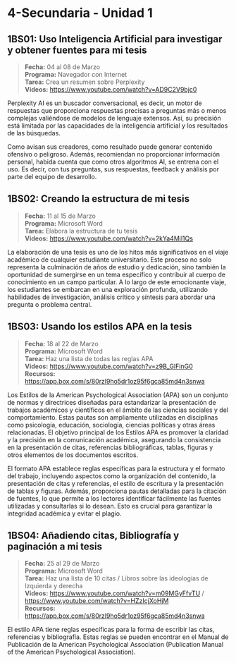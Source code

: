 # 4-Secundaria - Unidad 1

## 1BS01: Uso Inteligencia Artificial para investigar y obtener fuentes para mi tesis

> <i class="bi bi-calendar"></i> **Fecha:** 04 al 08 de Marzo<br><i class="bi bi-laptop"></i> **Programa:** Navegador con Internet <br><i class="bi bi-clipboard-check"></i> **Tarea:** Crea un resumen sobre Perplexity <br><i class="bi bi-youtube txt-red"></i> **Videos:** https://www.youtube.com/watch?v=AD9C2V9bjc0

Perplexity AI es un buscador conversacional, es decir, un motor de respuestas que proporciona respuestas precisas a preguntas más o menos complejas valiéndose de modelos de lenguaje extensos. Así, su precisión está limitada por las capacidades de la inteligencia artificial y los resultados de las búsquedas.

Como avisan sus creadores, como resultado puede generar contenido ofensivo o peligroso. Además, recomiendan no proporcionar información personal, habida cuenta que como otros algoritmos AI, se entrena con el uso. Es decir, con tus preguntas, sus respuestas, feedback y análisis por parte del equipo de desarrollo.

## 1BS02: Creando la estructura de mi tesis

> <i class="bi bi-calendar"></i> **Fecha:** 11 al 15 de Marzo<br><i class="bi bi-laptop"></i> **Programa:** Microsoft Word <br><i class="bi bi-clipboard-check"></i> **Tarea:** Elabora la estructura de tu tesis <br><i class="bi bi-youtube txt-red"></i> **Videos:** https://www.youtube.com/watch?v=2kYa4Mil1Qs

La elaboración de una tesis es uno de los hitos más significativos en el viaje académico de cualquier estudiante universitario. Este proceso no solo representa la culminación de años de estudio y dedicación, sino también la oportunidad de sumergirse en un tema específico y contribuir al cuerpo de conocimiento en un campo particular. A lo largo de este emocionante viaje, los estudiantes se embarcan en una exploración profunda, utilizando habilidades de investigación, análisis crítico y síntesis para abordar una pregunta o problema central.

## 1BS03: Usando los estilos APA en la tesis

> <i class="bi bi-calendar"></i> **Fecha:** 18 al 22 de Marzo<br><i class="bi bi-laptop"></i> **Programa:** Microsoft Word<br><i class="bi bi-clipboard-check"></i> **Tarea:** Haz una lista de todas las reglas APA<br><i class="bi bi-youtube txt-red"></i> **Videos:** https://www.youtube.com/watch?v=z9B_GlFinG0 <br><i class="bi bi-files"></i> **Recursos:** https://app.box.com/s/80rzl9ho5dr1oz95f6gca85md4n3snwa

Los Estilos de la American Psychological Association (APA) son un conjunto de normas y directrices diseñadas para estandarizar la presentación de trabajos académicos y científicos en el ámbito de las ciencias sociales y del comportamiento. Estas pautas son ampliamente utilizadas en disciplinas como psicología, educación, sociología, ciencias políticas y otras áreas relacionadas. El objetivo principal de los Estilos APA es promover la claridad y la precisión en la comunicación académica, asegurando la consistencia en la presentación de citas, referencias bibliográficas, tablas, figuras y otros elementos de los documentos escritos.

El formato APA establece reglas específicas para la estructura y el formato del trabajo, incluyendo aspectos como la organización del contenido, la presentación de citas y referencias, el estilo de escritura y la presentación de tablas y figuras. Además, proporciona pautas detalladas para la citación de fuentes, lo que permite a los lectores identificar fácilmente las fuentes utilizadas y consultarlas si lo desean. Esto es crucial para garantizar la integridad académica y evitar el plagio.

<div class="currentTheme">

## 1BS04: Añadiendo citas, Bibliografía y paginación a mi tesis

> <i class="bi bi-calendar"></i> **Fecha:** 25 al 29 de Marzo<br><i class="bi bi-laptop"></i> **Programa:** Microsoft Word<br><i class="bi bi-clipboard-check"></i> **Tarea:** Haz una lista de 10 citas / Libros sobre las ideologías de Izquierda y derecha<br><i class="bi bi-youtube txt-red"></i> **Videos:** https://www.youtube.com/watch?v=m09MGyFfvTU / https://www.youtube.com/watch?v=HZzIcjXoHjM <br><i class="bi bi-files"></i> **Recursos:** https://app.box.com/s/80rzl9ho5dr1oz95f6gca85md4n3snwa

El estilo APA tiene reglas específicas para la forma de escribir las citas, referencias y bibliografía. Estas reglas se pueden encontrar en el Manual de Publicación de la American Psychological Association (Publication Manual of the American Psychological Association).

</div>